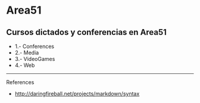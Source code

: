 Area51
=============================================
Cursos dictados y conferencias en Area51
---------------------------------------------
* 1.- Conferences
* 2.- Media
* 3.- VideoGames
* 4.- Web


----------------------------------------------
References 
* http://daringfireball.net/projects/markdown/syntax
